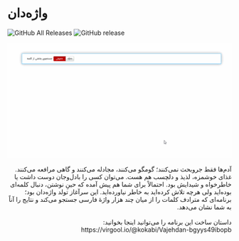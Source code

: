 # واژه‌دان

![GitHub All Releases](https://img.shields.io/github/downloads/kokabi1365/Vajehdan/total.svg)
![GitHub release](https://img.shields.io/github/release/kokabi1365/Vajehdan.svg)

![](Usage.gif)

<div dir="rtl">
آدم‌ها فقط جروبحث نمی‌کنند؛ گومگو می‌کنند، مجادله می‌کنند و گاهی مرافعه می‌کنند. غذای خوشمزه، لذیذ و دلچسب هم هست. می‌توان کسی را بادل‌وجان دوست داشت یا خاطرخواه و شیدایش بود. احتمالاً برای شما هم پیش آمده که حینِ نوشتن، دنبال کلمه‌ای بوده‌اید ولی هرچه تلاش کرده‌اید به خاطر نیاورده‌اید. این سرآغاز تولد واژه‌دان بود؛ برنامه‌ای که مترادف کلمات را از میان چند هزار واژۀ فارسی جستجو می‌کند و نتایج را آناً به شما نشان می‌دهد.
<br>
<br>
داستان ساخت این برنامه را می‌توانید اینجا بخوانید:
<br>
https://virgool.io/@kokabi/Vajehdan-bgyys49ibopb

</div>
